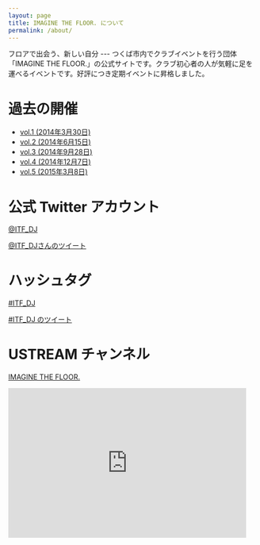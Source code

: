 ```yaml
---
layout: page
title: IMAGINE THE FLOOR. について
permalink: /about/
---
```


フロアで出会う、新しい自分 --- つくば市内でクラブイベントを行う団体「IMAGINE THE FLOOR.」の公式サイトです。クラブ初心者の人が気軽に足を運べるイベントです。好評につき定期イベントに昇格しました。

# 過去の開催

- [vol.1 (2014年3月30日)](/archives/vol_1.html)
- [vol.2 (2014年6月15日)](/archives/vol_2.html)
- [vol.3 (2014年9月28日)](/archives/vol_3.html)
- [vol.4 (2014年12月7日)](/archives/vol_4.html)
- [vol.5 (2015年3月8日)](/archives/vol_5.html)

# 公式 Twitter アカウント

[@ITF_DJ](https://twitter.com/ITF_DJ)

<a class="twitter-timeline" href="https://twitter.com/ITF_DJ" data-widget-id="574970988124762112">@ITF_DJさんのツイート</a>

# ハッシュタグ

[#ITF_DJ](https://twitter.com/search?q=%23ITF_DJ)

<a class="twitter-timeline" href="https://twitter.com/hashtag/ITF_DJ" data-widget-id="574971387170852864">#ITF_DJ のツイート</a>

<script>!function(d,s,id){var js,fjs=d.getElementsByTagName(s)[0],p=/^http:/.test(d.location)?'http':'https';if(!d.getElementById(id)){js=d.createElement(s);js.id=id;js.src=p+"://platform.twitter.com/widgets.js";fjs.parentNode.insertBefore(js,fjs);}}(document,"script","twitter-wjs");</script>

# USTREAM チャンネル

[IMAGINE THE FLOOR.](http://www.ustream.tv/channel/itf-dj)

<iframe width="480" height="302" src="http://www.ustream.tv/embed/17417671?v=3&amp;wmode=direct" scrolling="no" frameborder="0" style="border: 0px none transparent;"></iframe>
